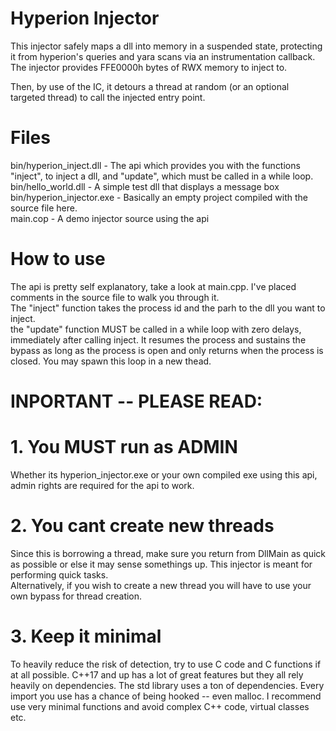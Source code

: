 # Hyperion Injector

This injector safely maps a dll into memory in a suspended state, protecting it from hyperion's queries and yara scans via an instrumentation callback. <br>
The injector provides FFE0000h bytes of RWX memory to inject to. <br>

Then, by use of the IC, it detours a thread at random (or an optional targeted thread) to call the injected entry point. <br>

# Files

bin/hyperion_inject.dll - The api which provides you with the functions "inject", to inject a dll, and "update", which must be called in a while loop. <br>
bin/hello_world.dll - A simple test dll that displays a message box <br>
bin/hyperion_injector.exe - Basically an empty project compiled with the source file here. <br>
main.cop - A demo injector source using the api <br>

# How to use

The api is pretty self explanatory, take a look at main.cpp. I've placed comments in the source file to walk you through it.  <br>
The "inject" function takes the process id and the parh to the dll you want to inject. <br>
the "update" function MUST be called in a while loop with zero delays, immediately after calling inject. It resumes the process and sustains the bypass as long as the process is open and only returns when the process is closed. You may spawn this loop in a new thead.<br>


# INPORTANT -- PLEASE READ:
# 1. You MUST run as ADMIN
Whether its hyperion_injector.exe or your own compiled exe using this api, admin rights are required for the api to work.

# 2. You cant create new threads
Since this is borrowing a thread, make sure you return from DllMain as quick as possible or else it may sense somethings up. This injector is meant for performing quick tasks. <br>
Alternatively, if you wish to create a new thread you will have to use your own bypass for thread creation.

# 3. Keep it minimal
To heavily reduce the risk of detection, try to use C code and C functions if at all possible.
C++17 and up has a lot of great features but they all rely heavily on dependencies. The std library uses a ton of dependencies. Every import you use has a chance of being hooked -- even malloc. I recommend use very minimal functions and avoid complex C++ code, virtual classes etc. 
